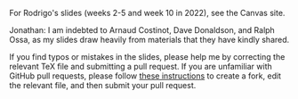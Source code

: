 For Rodrigo's slides (weeks 2-5 and week 10 in 2022), see the Canvas site.

Jonathan: I am indebted to Arnaud Costinot, Dave Donaldson, and Ralph Ossa,
as my slides draw heavily from materials that they have kindly shared.

If you find typos or mistakes in the slides, please help me by correcting the relevant TeX file and submitting a pull request.
If you are unfamiliar with GitHub pull requests, please follow [these instructions](https://codeyourfuture.github.io/syllabus-scotland/others/making-a-pull-request.html) to create a fork, edit the relevant file, and then submit your pull request.